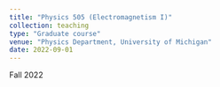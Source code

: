 ```yaml
---
title: "Physics 505 (Electromagnetism I)"
collection: teaching
type: "Graduate course"
venue: "Physics Department, University of Michigan"
date: 2022-09-01
---
```


Fall 2022

